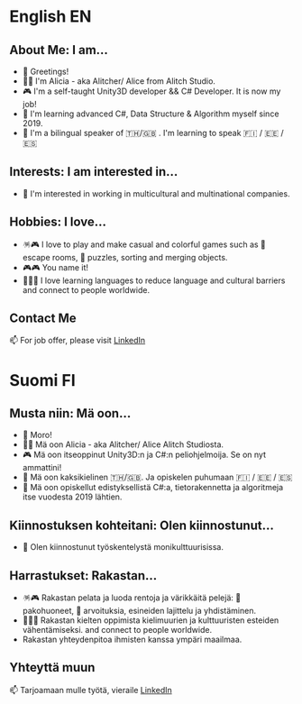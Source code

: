 # English EN
## About Me: I am...
- 👋 Greetings! 
- 👩‍💻 I'm Alicia - aka Alitcher/ Alice from Alitch Studio.
- 🎮 I'm a self-taught Unity3D developer && C# Developer. It is now my job!
- 🌱 I'm learning advanced C#, Data Structure & Algorithm myself since 2019.
- 👄 I'm a bilingual speaker of 🇹🇭/🇬🇧	. I'm learning to speak 🇫🇮 / 🇪🇪 / 🇪🇸	

## Interests: I am interested in...
- 👀 I'm interested in working in multicultural and multinational companies.

## Hobbies: I love...
- 🪅🎮 I love to play and make casual and colorful games such as 🧸 escape rooms, 🧩 puzzles, sorting and merging objects. 
- 🎮🎮 You name it!
- 🏳️‍🌈💓 I love learning languages to reduce language and cultural barriers and connect to people worldwide.

## Contact Me
📫 For job offer, please visit [LinkedIn](https://www.linkedin.com/in/aliciagamedev/) 

# Suomi FI
## Musta niin: Mä oon...
- 👋 Moro! 
- 👩‍💻 Mä oon Alicia - aka Alitcher/ Alice Alitch Studiosta.
- 🎮 Mä oon itseoppinut Unity3D:n ja C#:n peliohjelmoija. Se on nyt ammattini!
- 👄 Mä oon kaksikielinen 🇹🇭/🇬🇧. Ja opiskelen puhumaan 🇫🇮 / 🇪🇪 / 🇪🇸	
- 🌱 Mä oon opiskellut edistyksellistä C#:a, tietorakennetta ja algoritmeja itse vuodesta 2019 lähtien.

## Kiinnostuksen kohteitani: Olen kiinnostunut...
- 👀 Olen kiinnostunut työskentelystä monikulttuurisissa.

## Harrastukset: Rakastan...
- 🪅🎮 Rakastan pelata ja luoda rentoja ja värikkäitä pelejä: 🧸 pakohuoneet, 🧩 arvoituksia, esineiden lajittelu ja yhdistäminen. 
- 🏳️‍🌈💓 Rakastan kielten oppimista kielimuurien ja kulttuuristen esteiden vähentämiseksi. and connect to people worldwide.
- Rakastan yhteydenpitoa ihmisten kanssa ympäri maailmaa.

## Yhteyttä muun
📫 Tarjoamaan mulle työtä, vieraile [LinkedIn](https://www.linkedin.com/in/aliciagamedev/)

<!---
Alitcher/Alitcher is a ✨ special ✨ repository because its `README.md` (this file) appears on your GitHub profile.
You can click the Preview link to take a look at your changes.
--->
